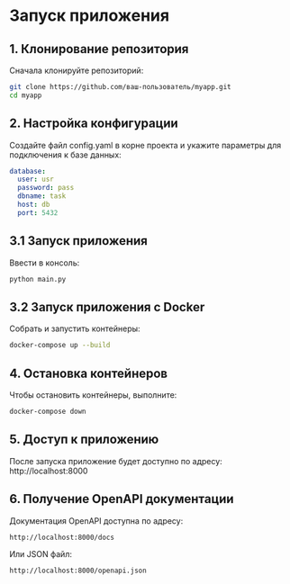 # Запуск приложения
## 1. Клонирование репозитория
Сначала клонируйте репозиторий:

```bash
git clone https://github.com/ваш-пользователь/myapp.git
cd myapp
```
## 2. Настройка конфигурации
Создайте файл config.yaml в корне проекта и укажите параметры для подключения к базе данных:

```yaml
database:
  user: usr
  password: pass
  dbname: task
  host: db
  port: 5432
```
## 3.1 Запуск приложения
Ввести в консоль:
```bash
python main.py
```
## 3.2 Запуск приложения с Docker
Собрать и запустить контейнеры:
```bash
docker-compose up --build
```
## 4. Остановка контейнеров
Чтобы остановить контейнеры, выполните:

```bash
docker-compose down
```
## 5. Доступ к приложению
После запуска приложение будет доступно по адресу: http://localhost:8000

## 6. Получение OpenAPI документации
Документация OpenAPI доступна по адресу:

```bash
http://localhost:8000/docs
```
Или JSON файл:

```bash
http://localhost:8000/openapi.json
```
